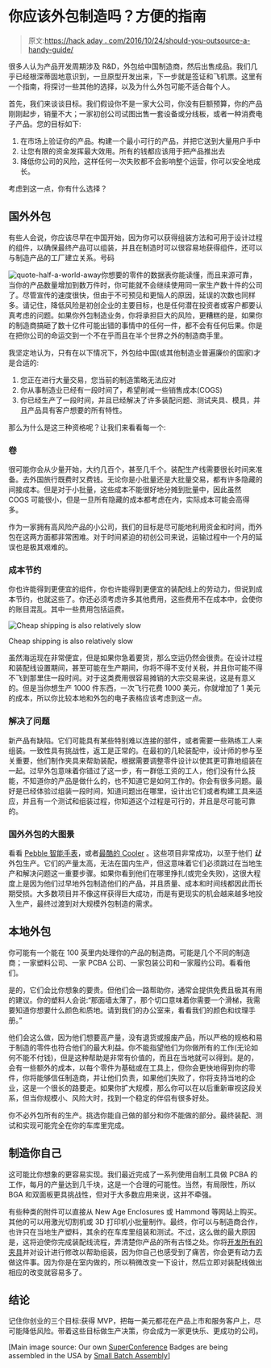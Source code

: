 # 你应该外包制造吗？方便的指南

> 原文:[https://hack aday . com/2016/10/24/should-you-outsource-a-handy-guide/](https://hackaday.com/2016/10/24/should-you-outsource-manufacturing-a-handy-guide/)

很多人认为产品开发周期涉及 R&D，外包给中国制造商，然后出售成品。我们几乎已经根深蒂固地意识到，一旦原型开发出来，下一步就是签证和飞机票。这里有一个指南，将探讨一些其他的选择，以及为什么外包可能不适合每个人。

首先，我们来谈谈目标。我们假设你不是一家大公司，你没有巨额预算，你的产品刚刚起步，销量不大；一家初创公司试图出售一套设备或分线板，或者一种消费电子产品。您的目标如下:

1.  在市场上验证你的产品。构建一个最小可行的产品，并把它送到大量用户手中
2.  让您有限的资金发挥最大效用。所有的钱都应该用于把产品推出去
3.  降低你公司的风险，这样任何一次失败都不会影响整个运营，你可以安全地成长。

考虑到这一点，你有什么选择？

## 国外外包

有些人会说，你应该尽早在中国开始，因为你可以获得组装方法和可用于设计过程的组件，以确保最终产品可以组装，并且在制造时可以很容易地获得组件，还可以与制造产品的工厂建立关系。号码

![quote-half-a-world-away](../Images/6ea8c095de6c8dcbbdb88083a86930dc.png)你想要的零件的数据表你能读懂，而且来源可靠，当你的产品数量增加到数万件时，你可能就不会继续使用同一家生产数十件的公司了。尽管宣传的速度很快，但由于不可预见和更恼人的原因，延误的次数也同样多。请记住，降低风险是初创企业的主要目标，也是任何潜在投资者或客户都要认真考虑的问题。如果你外包制造业务，你将承担巨大的风险，更糟糕的是，如果你的制造商搞砸了数十亿件可能出错的事情中的任何一件，都不会有任何后果。你是在把你公司的命运交到一个不在乎而且在半个世界之外的制造商手里。

我坚定地认为，只有在以下情况下，外包给中国(或其他制造业普遍廉价的国家)才是合适的:

1.  您正在进行大量交易，您当前的制造策略无法应对
2.  你从事制造业已经有一段时间了，希望削减一些销售成本(COGS)
3.  你已经生产了一段时间，并且已经解决了许多装配问题、测试夹具、模具，并且产品具有客户想要的所有特性。

那么为什么是这三种资格呢？让我们来看看每一个:

### 卷

很可能你会从少量开始，大约几百个，甚至几千个。装配生产线需要很长时间来准备。去外国旅行既费时又费钱。无论你是小批量还是大批量交易，都有许多隐藏的间接成本。但是对于小批量，这些成本不能很好地分摊到批量中，因此虽然 COGS 可能很小，但是一旦所有隐藏的成本都考虑在内，实际成本可能会高得多。

作为一家拥有高风险产品的小公司，我们的目标是尽可能地利用资金和时间，而外包在这两方面都非常困难。对于时间紧迫的初创公司来说，运输过程中一个月的延误也是极其艰难的。

### 成本节约

你也许能得到更便宜的组件，你也许能得到更便宜的装配线上的劳动力，但说到成本节约，也就这些了。你还必须考虑许多其他费用，这些费用不在成本中，会使你的账目混乱。其中一些费用包括运费。

![Cheap shipping is also relatively slow](../Images/d08fa95cf522c1320cbb74ba0f8ca79d.png)

Cheap shipping is also relatively slow

虽然海运现在非常便宜，但是如果你急着要货，那么空运仍然会很贵。在设计过程和装配线设置期间，甚至可能在生产期间，你将不得不支付关税，并且你可能不得不飞到那里住一段时间。对于这类费用很容易摊销的大宗交易来说，这是有意义的。但是当你想生产 1000 件东西，一次飞行花费 1000 美元，你就增加了 1 美元的成本，所以你比较本地和外包的电子表格应该考虑到这一点。

### 解决了问题

新产品有缺陷。它们可能具有某些特别难以连接的部件，或者需要一些熟练工人来组装。一致性具有挑战性，返工是正常的。在最初的几轮装配中，设计师的参与至关重要，他们制作夹具来帮助装配，根据需要调整零件设计以使其更可靠地组装在一起。过早外包意味着你错过了这一步，有一群低工资的工人，他们没有什么技能，不知道你的产品是做什么的，也不知道它是如何工作的。你会有很多问题。最好是已经体验过组装一段时间，知道问题出在哪里，设计出它们或者构建工具来适应，并且有一个测试和组装过程，你知道这个过程是可行的，并且是尽可能可靠的。

### 国外外包的大图景

看看 [Pebble 智能手表](https://www.bloomberg.com/news/articles/2013-09-16/the-sticky-situation-that-delayed-the-pebble-smartwatch)，或者[最酷的 Cooler](http://motherboard.vice.com/read/a-very-uncool-cooler) 。这些项目非常成功，以至于他们 ***让*** 外包生产。它们的产量太高，无法在国内生产，但这意味着它们必须跳过在当地生产和解决问题这一重要步骤。如果你看到他们在哪里挣扎(或完全失败)，这很大程度上是因为他们过早地外包制造他们的产品，并且质量、成本和时间线都因此而长期受损。大多数项目并不像这样获得巨大成功，而是有更现实的机会越来越多地投入生产，最终过渡到对大规模外包制造的需求。

## 本地外包

你可能有一个能在 100 英里内处理你的产品的制造商。可能是几个不同的制造商；一家塑料公司、一家 PCBA 公司、一家包装公司和一家履约公司。看看他们。

是的，它们会比你想象的要贵。但他们会一路帮助你，通常会提供免费且极其有用的建议。你的塑料人会说:“那面墙太薄了，那个切口意味着你需要一个滑梯，我需要知道你想要什么颜色和质地。请到我们的办公室来，看看我们的颜色和纹理手册。”

他们会这么做，因为他们想要高产量，没有退货或报废产品，所以严格的规格和易于制造的零件也符合他们的最大利益。你不能指望他们为你做所有的工作(无论如何不能不付钱)，但是这种帮助是非常有价值的，而且在当地就可以得到。是的，会有一些额外的成本，以每个零件为基础或在工具上，但你会更快地得到你的零件，你将能够信任制造商，并让他们负责，如果他们失败了，你将支持当地的企业，这是一个很长的路要走。如果你扩大规模，那么你可以在以后重新审视这段关系，但当你规模小、风险大时，找到一个稳定的伴侣有很多好处。

你不必外包所有的生产。挑选你能自己做的部分和你不能做的部分。最终装配、测试和实现可能完全在你的车库里完成。

## 制造你自己

这可能比你想象的更容易实现。我们最近完成了一系列使用自制工具做 PCBA 的工作，每月的产量达到几千块，这是一个合理的可能性。当然，有局限性，所以 BGA 和双面板更具挑战性，但对于大多数应用来说，这并不牵强。

有些种类的附件可以直接从 New Age Enclosures 或 Hammond 等网站上购买。其他的可以用激光切割机或 3D 打印机小批量制作。最终，你可以与制造商合作，也许只在当地生产塑料，其余的在车库里组装和测试。不过，这么做的最大原因是，这将迫使你完成装配线流程，弄清楚你产品的所有古怪之处。你将[开发所有的夹具](http://hackaday.com/2016/10/23/openfixture-takes-the-pain-out-of-pogo-pins/)并对设计进行修改以帮助组装，因为你自己也感受到了痛苦，你会更有动力去做这件事。因为你是在室内做的，所以稍微改变一下设计，然后立即对装配线做出相应的改变就容易多了。

## 结论

记住你创业的三个目标:获得 MVP，把每一美元都花在产品上市和服务客户上，尽可能降低风险。带着这些目标做生产决策，你会成为一家更快乐、更成功的公司。

[Main image source: Our own [SuperConference](https://hackaday.io/superconference/) Badges are being assembled in the USA by [Small Batch Assembly](http://www.smallbatchassembly.com/)]